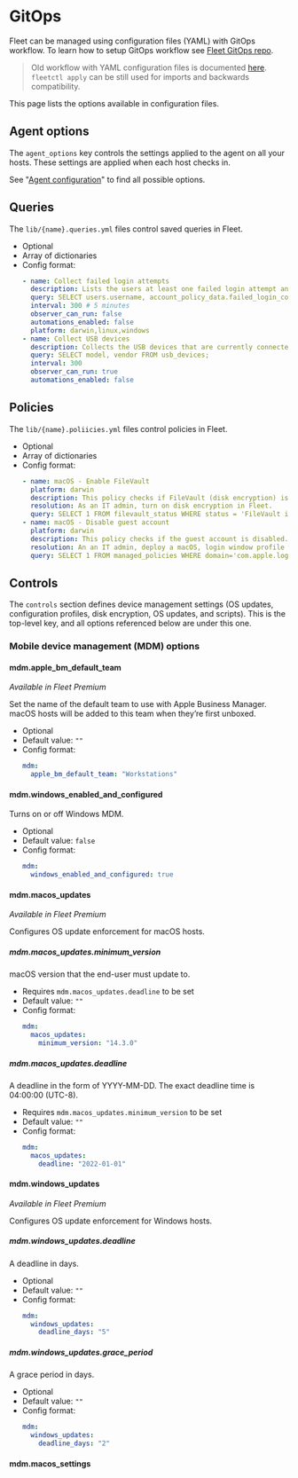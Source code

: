 # GitOps

Fleet can be managed using configuration files (YAML) with GitOps workflow. To learn how to setup GitOps workflow see [Fleet GitOps repo](https://github.com/fleetdm/fleet-gitops).

> Old workflow with YAML configuration files is documented [here](https://github.com/fleetdm/fleet/blob/main/docs/Contributing/Configuration-files.md).  `fleetctl apply` can be still used for imports and backwards compatibility.

This page lists the options available in configuration files.

## Agent options

The `agent_options` key controls the settings applied to the agent on all your hosts. These settings are applied when each host checks in.

See "[Agent configuration](https://fleetdm.com/docs/configuration/agent-configuration)" to find all possible options.

## Queries

The `lib/{name}.queries.yml` files control saved queries in Fleet.

- Optional
- Array of dictionaries
- Config format:  
  ```yaml
  - name: Collect failed login attempts
    description: Lists the users at least one failed login attempt and timestamp of failed login. Number of failed login attempts reset to zero after a user successfully logs in.
    query: SELECT users.username, account_policy_data.failed_login_count, account_policy_data.failed_login_timestamp FROM users INNER JOIN account_policy_data using (uid) WHERE account_policy_data.failed_login_count > 0;
    interval: 300 # 5 minutes
    observer_can_run: false
    automations_enabled: false
    platform: darwin,linux,windows
  - name: Collect USB devices
    description: Collects the USB devices that are currently connected to macOS and Linux hosts.
    query: SELECT model, vendor FROM usb_devices;
    interval: 300
    observer_can_run: true
    automations_enabled: false
  ``` 

## Policies

The `lib/{name}.poliicies.yml` files control policies in Fleet.

- Optional
- Array of dictionaries
- Config format:
  ```yaml
  - name: macOS - Enable FileVault
    platform: darwin
    description: This policy checks if FileVault (disk encryption) is enabled.
    resolution: As an IT admin, turn on disk encryption in Fleet.
    query: SELECT 1 FROM filevault_status WHERE status = 'FileVault is On.';
  - name: macOS - Disable guest account
    platform: darwin
    description: This policy checks if the guest account is disabled.
    resolution: An an IT admin, deploy a macOS, login window profile with the DisableGuestAccount option set to true.
    query: SELECT 1 FROM managed_policies WHERE domain='com.apple.loginwindow' AND username = '' AND name='DisableGuestAccount' AND CAST(value AS INT) = 1;
  ```

## Controls

The `controls` section defines device management settings (OS updates, configuration profiles, disk encryption, OS updates, and scripts). This is the top-level key, and all options referenced below are under this one.


### Mobile device management (MDM) options

#### mdm.apple​_bm​_default​_team

_Available in Fleet Premium_

Set the name of the default team to use with Apple Business Manager. macOS hosts will be added to this team when they’re first unboxed.

- Optional
- Default value: `""`
- Config format:
  ```yaml
  mdm:
    apple_bm_default_team: "Workstations"
  ```

#### mdm.windows​_enabled​_and​_configured

Turns on or off Windows MDM.

- Optional
- Default value: `false`
- Config format:
  ```yaml
  mdm:
    windows_enabled_and_configured: true
  ```

#### mdm.macos​_updates

_Available in Fleet Premium_

Configures OS update enforcement for macOS hosts.

##### mdm.macos​_updates.minimum_version

macOS version that the end-user must update to.

- Requires `mdm.macos_updates.deadline` to be set  
- Default value: `""`
- Config format:
  ```yaml
  mdm:
    macos_updates:
      minimum_version: "14.3.0"
  ```

##### mdm.macos​_updates.deadline

A deadline in the form of YYYY-MM-DD. The exact deadline time is 04:00:00 (UTC-8).

- Requires `mdm.macos_updates.minimum_version` to be set  
- Default value: `""`
- Config format:
  ```yaml
  mdm:
    macos_updates:
      deadline: "2022-01-01"
  ```

#### mdm.windows​_updates

_Available in Fleet Premium_

Configures OS update enforcement for Windows hosts.

##### mdm.windows​_updates.deadline

A deadline in days.

- Optional
- Default value: `""`
- Config format:
  ```yaml
  mdm:
    windows_updates:
      deadline_days: "5"
  ```

##### mdm.windows​_updates.grace_period

A grace period in days.

- Optional
- Default value: `""`
- Config format:
  ```yaml
  mdm:
    windows_updates:
      deadline_days: "2"
  ```

#### mdm.macos_settings

